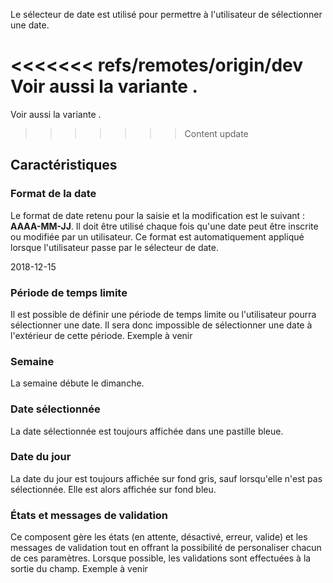 Le sélecteur de date est utilisé pour permettre à l'utilisateur de sélectionner une date.

<<<<<<< refs/remotes/origin/dev
Voir aussi la variante <modul-go name="m-datefields"></modul-go>.
=======
Voir aussi la variante *<modul-go name="m-date-fields"></modul-go>*.
>>>>>>> Content update

## Caractéristiques

### Format de la date
Le format de date retenu pour la saisie et la modification est le suivant&nbsp;: **AAAA-MM-JJ**. Il doit être utilisé chaque fois qu'une date peut être inscrite ou modifiée par un utilisateur. Ce format est automatiquement appliqué lorsque l'utilisateur passe par le sélecteur de date.
<m-panel class="m-u--margin-top">
    <p>2018-12-15</p>
</m-panel>

### Période de temps limite
Il est possible de définir une période de temps limite ou l'utilisateur pourra sélectionner une date. Il sera donc impossible de sélectionner une date à l'extérieur de cette période.
<m-message class="m-u--margin-top" skin="light" state="information">Exemple à venir</m-message>

### Semaine
La semaine débute le dimanche.

### Date sélectionnée
La date sélectionnée est toujours affichée dans une pastille bleue.

### Date du jour
La date du jour est toujours affichée sur fond gris, sauf lorsqu'elle n'est pas sélectionnée. Elle est alors affichée sur fond bleu.

### États et messages de validation
Ce composent gère les états (en attente, désactivé, erreur, valide) et les messages de validation tout en offrant la possibilité de personaliser chacun de ces paramètres. Lorsque possible, les validations sont effectuées à la sortie du champ.
<m-message class="m-u--margin-top" skin="light" state="information">Exemple à venir</m-message>